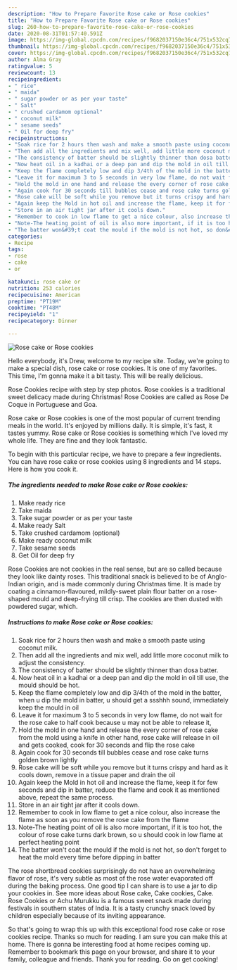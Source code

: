 ```yaml
---
description: "How to Prepare Favorite Rose cake or Rose cookies"
title: "How to Prepare Favorite Rose cake or Rose cookies"
slug: 260-how-to-prepare-favorite-rose-cake-or-rose-cookies
date: 2020-08-31T01:57:40.591Z
image: https://img-global.cpcdn.com/recipes/f9682037150e36c4/751x532cq70/rose-cake-or-rose-cookies-recipe-main-photo.jpg
thumbnail: https://img-global.cpcdn.com/recipes/f9682037150e36c4/751x532cq70/rose-cake-or-rose-cookies-recipe-main-photo.jpg
cover: https://img-global.cpcdn.com/recipes/f9682037150e36c4/751x532cq70/rose-cake-or-rose-cookies-recipe-main-photo.jpg
author: Alma Gray
ratingvalue: 5
reviewcount: 13
recipeingredient:
- " rice"
- " maida"
- " sugar powder or as per your taste"
- " Salt"
- " crushed cardamom optional"
- " coconut milk"
- " sesame seeds"
- " Oil for deep fry"
recipeinstructions:
- "Soak rice for 2 hours then wash and make a smooth paste using coconut milk."
- "Then add all the ingredients and mix well, add little more coconut milk to adjust the consistency."
- "The consistency of batter should be slightly thinner than dosa batter."
- "Now heat oil in a kadhai or a deep pan and dip the mold in oil till use, the mould should be hot."
- "Keep the flame completely low and dip 3/4th of the mold in the batter, when u dip the mold in batter, u should get a ssshhh sound, immediately keep the mould in oil"
- "Leave it for maximum 3 to 5 seconds in very low flame, do not wait for the rose cake to half cook because u may not be able to release it,"
- "Hold the mold in one hand and release the every corner of rose cake from the mold using a knife in other hand, rose cake will release in oil and gets cooked, cook for 30 seconds and flip the rose cake"
- "Again cook for 30 seconds till bubbles cease and rose cake turns golden brown lightly"
- "Rose cake will be soft while you remove but it turns crispy and hard as it cools down, remove in a tissue paper and drain the oil"
- "Again keep the Mold in hot oil and increase the flame, keep it for few seconds and dip in batter, reduce the flame and cook it as mentioned above, repeat the same process."
- "Store in an air tight jar after it cools down."
- "Remember to cook in low flame to get a nice colour, also increase the flame as soon as you remove the rose cake from the flame"
- "Note-The heating point of oil is also more important, if it is too hot, the colour of rose cake turns dark brown, so u should cook in low flame at perfect heating point"
- "The batter won&#39;t coat the mould if the mold is not hot, so don&#39;t forget to heat the mold every time before dipping in batter"
categories:
- Recipe
tags:
- rose
- cake
- or

katakunci: rose cake or 
nutrition: 253 calories
recipecuisine: American
preptime: "PT19M"
cooktime: "PT48M"
recipeyield: "1"
recipecategory: Dinner

---
```



![Rose cake or Rose cookies](https://img-global.cpcdn.com/recipes/f9682037150e36c4/751x532cq70/rose-cake-or-rose-cookies-recipe-main-photo.jpg)

Hello everybody, it's Drew, welcome to my recipe site. Today, we're going to make a special dish, rose cake or rose cookies. It is one of my favorites. This time, I'm gonna make it a bit tasty. This will be really delicious.

Rose Cookies recipe with step by step photos. Rose cookies is a traditional sweet delicacy made during Christmas! Rose Cookies are called as Rose De Coque in Portuguese and Goa.

Rose cake or Rose cookies is one of the most popular of current trending meals in the world. It's enjoyed by millions daily. It is simple, it's fast, it tastes yummy. Rose cake or Rose cookies is something which I've loved my whole life. They are fine and they look fantastic.


To begin with this particular recipe, we have to prepare a few ingredients. You can have rose cake or rose cookies using 8 ingredients and 14 steps. Here is how you cook it.

<!--inarticleads1-->

##### The ingredients needed to make Rose cake or Rose cookies:

1. Make ready  rice
1. Take  maida
1. Take  sugar powder or as per your taste
1. Make ready  Salt
1. Take  crushed cardamom (optional)
1. Make ready  coconut milk
1. Take  sesame seeds
1. Get  Oil for deep fry


Rose Cookies are not cookies in the real sense, but are so called because they look like dainty roses. This traditional snack is believed to be of Anglo-Indian origin, and is made commonly during Christmas time. It is made by coating a cinnamon-flavoured, mildly-sweet plain flour batter on a rose-shaped mould and deep-frying till crisp. The cookies are then dusted with powdered sugar, which. 

<!--inarticleads2-->

##### Instructions to make Rose cake or Rose cookies:

1. Soak rice for 2 hours then wash and make a smooth paste using coconut milk.
1. Then add all the ingredients and mix well, add little more coconut milk to adjust the consistency.
1. The consistency of batter should be slightly thinner than dosa batter.
1. Now heat oil in a kadhai or a deep pan and dip the mold in oil till use, the mould should be hot.
1. Keep the flame completely low and dip 3/4th of the mold in the batter, when u dip the mold in batter, u should get a ssshhh sound, immediately keep the mould in oil
1. Leave it for maximum 3 to 5 seconds in very low flame, do not wait for the rose cake to half cook because u may not be able to release it,
1. Hold the mold in one hand and release the every corner of rose cake from the mold using a knife in other hand, rose cake will release in oil and gets cooked, cook for 30 seconds and flip the rose cake
1. Again cook for 30 seconds till bubbles cease and rose cake turns golden brown lightly
1. Rose cake will be soft while you remove but it turns crispy and hard as it cools down, remove in a tissue paper and drain the oil
1. Again keep the Mold in hot oil and increase the flame, keep it for few seconds and dip in batter, reduce the flame and cook it as mentioned above, repeat the same process.
1. Store in an air tight jar after it cools down.
1. Remember to cook in low flame to get a nice colour, also increase the flame as soon as you remove the rose cake from the flame
1. Note-The heating point of oil is also more important, if it is too hot, the colour of rose cake turns dark brown, so u should cook in low flame at perfect heating point
1. The batter won&#39;t coat the mould if the mold is not hot, so don&#39;t forget to heat the mold every time before dipping in batter


The rose shortbread cookies surprisingly do not have an overwhelming flavor of rose, it&#39;s very subtle as most of the rose water evaporated off during the baking process. One good tip I can share is to use a jar to dip your cookies in. See more ideas about Rose cake, Cake cookies, Cake. Rose Cookies or Achu Murukku is a famous sweet snack made during festivals in southern states of India. It is a tasty crunchy snack loved by children especially because of its inviting appearance. 

So that's going to wrap this up with this exceptional food rose cake or rose cookies recipe. Thanks so much for reading. I am sure you can make this at home. There is gonna be interesting food at home recipes coming up. Remember to bookmark this page on your browser, and share it to your family, colleague and friends. Thank you for reading. Go on get cooking!
